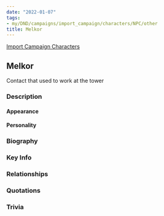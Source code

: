 ```yaml
---
date: "2022-01-07"
tags:
- my/DND/campaigns/import_campaign/characters/NPC/other
title: Melkor
---
```


[Import Campaign Characters](/dnd/characters/)

## Melkor

Contact that used to work at the tower

### Description

#### Appearance

#### Personality

### Biography

### Key Info

### Relationships

### Quotations

### Trivia
